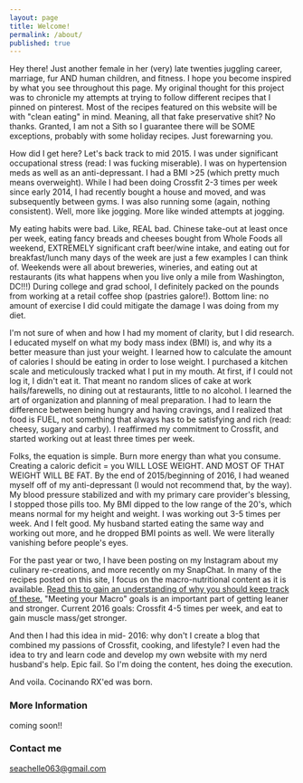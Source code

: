 ```yaml
---
layout: page
title: Welcome!
permalink: /about/
published: true
---
```


Hey there! Just another female in her (very) late twenties juggling career, marriage, fur AND human children, and fitness. I hope you become inspired by what you see throughout this page. My original thought for this project was to chronicle my attempts at trying to follow different recipes that I pinned on pinterest. Most of the recipes featured on this website will be with "clean eating" in mind. Meaning, all that fake preservative shit? No thanks. Granted, I am not a Sith so I guarantee there will be SOME exceptions, probably with some holiday recipes. Just forewarning you.

How did I get here? Let's back track to mid 2015. I was under significant occupational stress (read: I was fucking miserable). I was on hypertension meds as well as an anti-depressant.  I had a BMI >25 (which pretty much means overweight). While I had been doing Crossfit 2-3 times per week since early 2014, I had recently bought a house and moved, and was subsequently between gyms. I was also running some (again, nothing consistent). Well, more like jogging. More like winded attempts at jogging.

My eating habits were bad. Like, REAL bad. Chinese take-out at least once per week, eating fancy breads and cheeses bought from Whole Foods all weekend, EXTREMELY significant craft beer/wine intake, and eating out for breakfast/lunch many days of the week are just a few examples I can think of. Weekends were all about breweries, wineries, and eating out at restaurants (its what happens when you live only a mile from Washington, DC!!!)  During college and grad school, I definitely packed on the pounds from working at a retail coffee shop (pastries galore!). Bottom line: no amount of exercise I did could mitigate the damage I was doing from my diet. 

I'm not sure of when and how I had my moment of clarity, but I did research. I educated myself on what my body mass index (BMI) is, and why its a better measure than just your weight. I learned how to calculate the amount of calories I should be eating in order to lose weight. I purchased a kitchen scale and meticulously tracked what I put in my mouth. At first, if I could not log it, I didn't eat it. That meant no random slices of cake at work hails/farewells, no dining out at restaurants, little to no alcohol. I learned the art of organization and planning of meal preparation. I had to learn the difference between being hungry and having cravings, and I realized that food is FUEL, not something that always has to be satisfying and rich (read: cheesy, sugary and carby). I reaffirmed my commitment to Crossfit, and started working out at least three times per week.

Folks, the equation is simple. Burn more energy than what you consume. Creating a caloric deficit = you WILL LOSE WEIGHT. AND MOST OF THAT WEIGHT WILL BE FAT. By the end of 2015/beginning of 2016, I had weaned myself off of my anti-depressant (I would not recommend that, by the way). My blood pressure stabilized and with my primary care provider's blessing, I stopped those pills too. My BMI dipped to the low range of the 20's, which means normal for my height and weight. I was working out 3-5 times per week. And I felt good.  My husband started eating the same way and working out more, and he dropped BMI points as well. We were literally vanishing before people's eyes.

For the past year or two, I have been posting on my Instagram about my culinary re-creations, and more recently on my SnapChat. In many of the recipes posted on this site, I focus on the macro-nutritional content  as it is available. [Read this to gain an understanding of why you should keep track of these.](http://www.bodybuilding.com/content/to-macro-or-not-should-you-track-your-macro-intake.html) "Meeting your Macro" goals is an important part of getting leaner and stronger. Current 2016 goals: Crossfit 4-5 times per week, and eat to gain muscle mass/get stronger.

And then I had this idea in mid- 2016: why don't I create a blog that combined my passions of Crossfit, cooking, and lifestyle? I even had the idea to try and learn code and develop my own website with my nerd husband's help. Epic fail. So I'm doing the content, hes doing the execution.

And voila. Cocinando RX'ed was born. 

### More Information

coming soon!!

### Contact me

[seachelle063@gmail.com](mailto:seachelle063@gmail.com)
